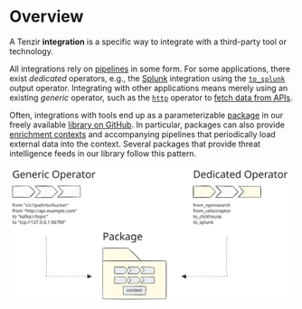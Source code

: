 # Overview

A Tenzir **integration** is a specific way to integrate with a third-party tool or technology.

All integrations rely on [pipelines](/explanations/architecture/pipeline) in some form. For some applications, there exist *dedicated* operators, e.g., the [Splunk](/integrations/splunk) integration using the [`to_splunk`](/reference/operators/to_splunk) output operator. Integrating with other applications means merely using an existing *generic* operator, such as the [`http`](/reference/operators/http) operator to [fetch data from APIs](/guides/data-loading/fetch-data-from-apis).

Often, integrations with tools end up as a parameterizable [package](/explanations/packages) in our freely available [library on GitHub](https://github.com/tenzir/library). In particular, packages can also provide [enrichment contexts](/explanations/enrichment/) and accompanying pipelines that periodically load external data into the context. Several packages that provide threat intelligence feeds in our library follow this pattern.

![Integrations](/_astro/integrations.COlNcjp-_19DKCs.svg)